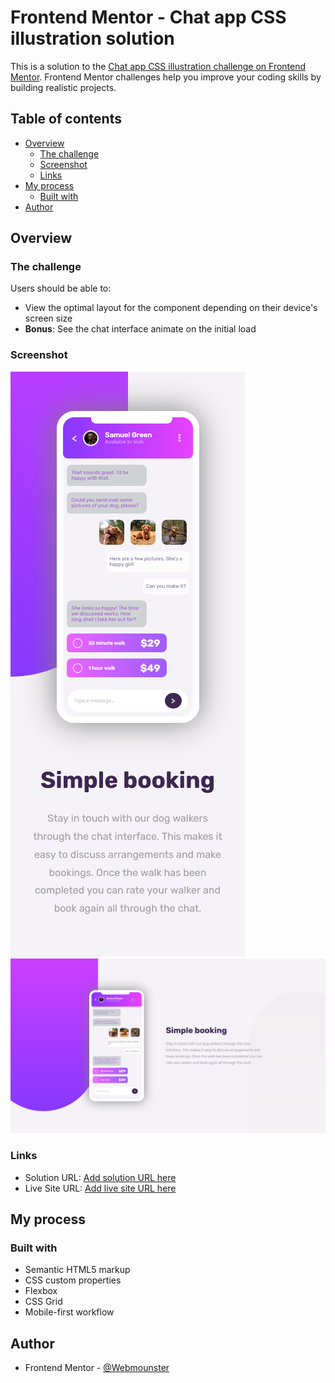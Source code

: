 # Frontend Mentor - Chat app CSS illustration solution

This is a solution to the [Chat app CSS illustration challenge on Frontend Mentor](https://www.frontendmentor.io/challenges/chat-app-css-illustration-O5auMkFqY). Frontend Mentor challenges help you improve your coding skills by building realistic projects.

## Table of contents

-   [Overview](#overview)
    -   [The challenge](#the-challenge)
    -   [Screenshot](#screenshot)
    -   [Links](#links)
-   [My process](#my-process)
    -   [Built with](#built-with)
-   [Author](#author)

## Overview

### The challenge

Users should be able to:

-   View the optimal layout for the component depending on their device's screen size
-   **Bonus**: See the chat interface animate on the initial load

### Screenshot

![](./images/capturas/Captura-Mobile.png)
![](./images/capturas/Captura-Desktop.png)

### Links

-   Solution URL: [Add solution URL here](https://github.com/Webmounster/Chat-app-CSS-illustration)
-   Live Site URL: [Add live site URL here](https://webmounster.github.io/Chat-app-CSS-illustration/)

## My process

### Built with

-   Semantic HTML5 markup
-   CSS custom properties
-   Flexbox
-   CSS Grid
-   Mobile-first workflow

## Author

-   Frontend Mentor - [@Webmounster](https://www.frontendmentor.io/profile/Webmounster)
